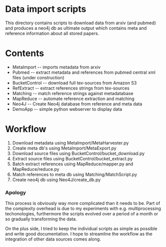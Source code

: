# Data import scripts

This directory contains scripts to download data from arxiv (and
pubmed) and produces a neo4j db as ultimate output which contains meta
and reference information about all stored papers.

# Contents

* MetaImport -- imports metadata from arxiv
* Pubmed -- extract metadata and references from pubmed central xml files (under construction)
* BucketControl -- download full tex-sources from Amazon S3
* RefExtract -- extract references strings from tex-sources
* Matching -- match reference strings against metadatabase
* MapReduce -- automate reference extraction and matching
* Neo4J -- Create Neo4j database from reference and meta data
* DemoApp -- simple python webserver to display data


# Workflow

1. Download metadata using MetaImport/MetaHarvester.py
2. Create meta db's using MetaImport/MetaExport.py
3. Download source files using BucketControl/bucket_download.py
4. Extract source files using BucketControl/bucket_extract.py
5. Batch extract references using MapReduce/mapper.py and MapReduce/reduce.py
6. Match references to meta db using Matching/MatchScript.py
7. Create neo4j db using Neo4J/create_db.py

### Apology

This process is obviously way more complicated than it needs to be.
Part of the complexity overhead is due to my experiments with
e.g. multiprocessing techonologies, furthermore the scripts evolved
over a period of a month or so gradually transforming the data.

On the plus side, I tried to keep the individual scripts as simple as
possible and write good documentation. I hope to streamline the
workflow as the integration of other data sources comes along.
    
